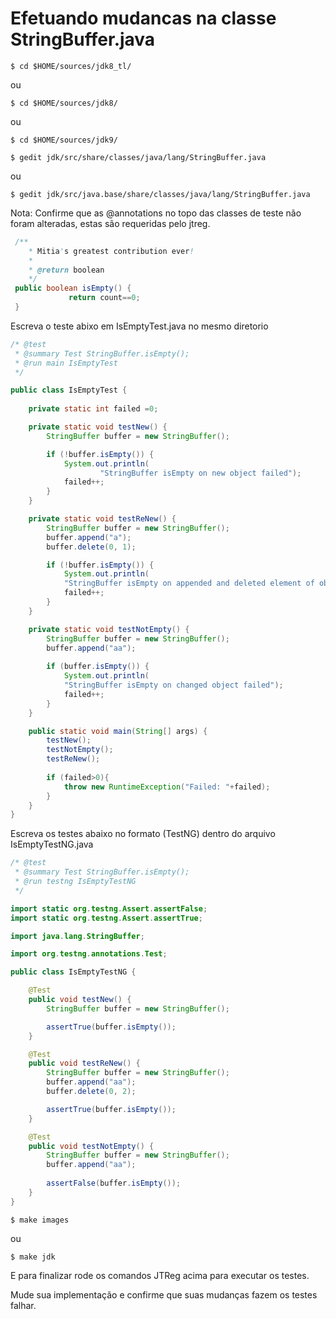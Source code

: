 # Efetuando mudancas na classe StringBuffer.java

```
$ cd $HOME/sources/jdk8_tl/
```
ou
```
$ cd $HOME/sources/jdk8/
```
ou
```
$ cd $HOME/sources/jdk9/
```

```
$ gedit jdk/src/share/classes/java/lang/StringBuffer.java
```
ou
```
$ gedit jdk/src/java.base/share/classes/java/lang/StringBuffer.java
```

Nota: Confirme que as @annotations no topo das classes de teste não foram alteradas, estas são requeridas pelo jtreg.

```java
 /**
    * Mitia's greatest contribution ever!
    * 
    * @return boolean 
    */
 public boolean isEmpty() {
             return count==0;
 }
```

Escreva o teste abixo em IsEmptyTest.java no mesmo diretorio

```java
/* @test
 * @summary Test StringBuffer.isEmpty();
 * @run main IsEmptyTest
 */

public class IsEmptyTest {
	
	private static int failed =0;

	private static void testNew() {
		StringBuffer buffer = new StringBuffer();

		if (!buffer.isEmpty()) {
			System.out.println(
					"StringBuffer isEmpty on new object failed");
			failed++;
		}
	}

	private static void testReNew() {
		StringBuffer buffer = new StringBuffer();
		buffer.append("a");
		buffer.delete(0, 1);

		if (!buffer.isEmpty()) {
			System.out.println(
			"StringBuffer isEmpty on appended and deleted element of object failed");
			failed++;
		}
	}

	private static void testNotEmpty() {
		StringBuffer buffer = new StringBuffer();
		buffer.append("aa");
		
		if (buffer.isEmpty()) {
			System.out.println(
			"StringBuffer isEmpty on changed object failed");
			failed++;
		}
	}

	public static void main(String[] args) {
		testNew();
		testNotEmpty();
		testReNew();
		
		if (failed>0){
			throw new RuntimeException("Failed: "+failed);
		}
	}
}
```

Escreva os testes abaixo no formato (TestNG) dentro do arquivo IsEmptyTestNG.java

```java
/* @test
 * @summary Test StringBuffer.isEmpty();
 * @run testng IsEmptyTestNG
 */

import static org.testng.Assert.assertFalse;
import static org.testng.Assert.assertTrue;

import java.lang.StringBuffer;

import org.testng.annotations.Test;

public class IsEmptyTestNG {

	@Test
	public void testNew() {
		StringBuffer buffer = new StringBuffer();

		assertTrue(buffer.isEmpty());
	}

	@Test
	public void testReNew() {
		StringBuffer buffer = new StringBuffer();
		buffer.append("aa");
		buffer.delete(0, 2);

		assertTrue(buffer.isEmpty());
	}

	@Test
	public void testNotEmpty() {
		StringBuffer buffer = new StringBuffer();
		buffer.append("aa");
		
		assertFalse(buffer.isEmpty());
	}
}
```

```
$ make images
```

ou

```
$ make jdk
```

E para finalizar rode os comandos JTReg acima para executar os testes.

Mude sua implementação e confirme que suas mudanças fazem os testes falhar.